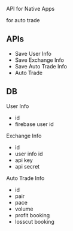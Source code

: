 API for Native Apps

for auto trade

## APIs

- Save User Info
- Save Exchange Info
- Save Auto Trade Info
- Auto Trade

## DB

User Info

- id
- firebase user id

Exchange Info

- id
- user info id
- api key
- api secret

Auto Trade Info

- id
- pair
- pace
- volume
- profit booking
- losscut booking